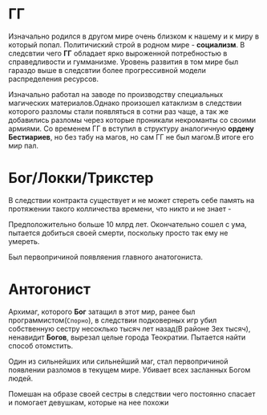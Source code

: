 # ГГ
Изначально родился в другом мире очень близком к нашему и к миру в который попал.
Политичиский строй в родном мире - **социализм**. В следсвтии чего **ГГ** обладает ярко выроженной потребностью в справедливости и гумманизме.
Уровень развития в том мире был гараздо выше в следсвтии более прогрессивной модели распределения ресурсов.

Изначально работал на заводе по производству специальных магических материалов.Однако произошел катаклизм в следствии которого разломы стали появляться
в сотни раз чаще, а так же добавились разломы через которые проникали некроманты со своими армиями.
Со временем ГГ в вступил в структуру аналогичную **ордену Бестиариев**, но без табу на магов, но сам ГГ не был магом.В итоге его мир пал.

# Бог/Локки/Трикстер
В следствии контракта существует и не может стереть себе память на протяжении такого колличества времени, что никто и не знает - 

Предположительно больше 10 млрд лет. Окончательно сошел с ума, пытается добиться своей смерти, поскольку просто так ему не умереть.

Был первопричиной появляения главного анатогониста.

# Антогонист
Архимаг, которого **Бог** затащил в этот мир, ранее был программистом(`Спорно`), в следствии подковерных игр убил собственную сестру несоклько 
тысяч лет назад(В районе 3ех тысяч), ненавидит **Богов**, вырезал целые города Теократии. Пытается найти способ отомстить.

Один из сильнейших или сильнейший маг, стал первопричиной появлении разломов в текущем мире.
Убивает всех засланных Богом людей.

Помешан на образе своей сестры в следствии чего постоянно спасает и помогает девушкам, которые на нее похожи
